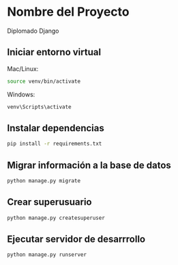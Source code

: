 # Nombre del Proyecto

Diplomado Django

## Iniciar entorno virtual

Mac/Linux:
```bash
source venv/bin/activate
```

Windows:
```powershell
venv\Scripts\activate
```

## Instalar dependencias

```bash
pip install -r requirements.txt
```

## Migrar información a la base de datos

```bash
python manage.py migrate
```

## Crear superusuario

```bash
python manage.py createsuperuser
```

## Ejecutar servidor de desarrrollo

```bash
python manage.py runserver
```